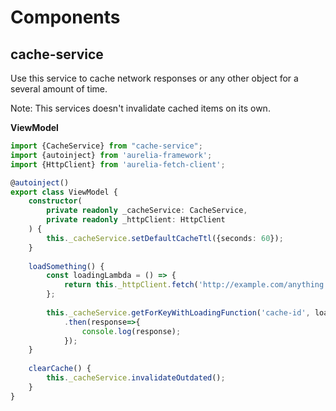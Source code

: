 # Components

## cache-service

Use this service to cache network responses or any other object for a several amount of time.

Note: This services doesn't invalidate cached items on its own.

**ViewModel**
```typescript
import {CacheService} from "cache-service";
import {autoinject} from 'aurelia-framework';
import {HttpClient} from 'aurelia-fetch-client';

@autoinject()
export class ViewModel {
    constructor(
        private readonly _cacheService: CacheService,
        private readonly _httpClient: HttpClient
    ) {
        this._cacheService.setDefaultCacheTtl({seconds: 60});
    }
    
    loadSomething() {
        const loadingLambda = () => {
            return this._httpClient.fetch('http://example.com/anything.json');
        };
        
        this._cacheService.getForKeyWithLoadingFunction('cache-id', loadingLambda)
            .then(response=>{
                console.log(response);
            });
    }
    
    clearCache() {
        this._cacheService.invalidateOutdated();
    }
}
```
